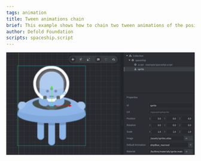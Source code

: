 ```yaml
---
tags: animation
title: Tween animations chain
brief: This example shows how to chain two tween animations of the position of a game object. In addition, the scale and tint is animated separately.
author: Defold Foundation
scripts: spaceship.script
---
```


![tween](chained_tween.png)
